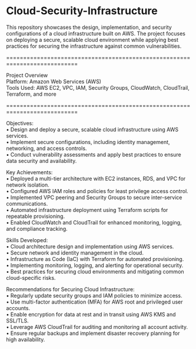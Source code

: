 # Cloud-Security-Infrastructure
This repository showcases the design, implementation, and security configurations of a cloud infrastructure built on AWS. The project focuses on deploying a secure, scalable cloud environment while applying best practices for securing the infrastructure against common vulnerabilities.

===========================================================================

Project Overview                                                           
Platform: Amazon Web Services (AWS)                                         
Tools Used: AWS EC2, VPC, IAM, Security Groups, CloudWatch, CloudTrail, Terraform, and more

===========================================================================

Objectives:                                                                
• Design and deploy a secure, scalable cloud infrastructure using AWS services.                           
• Implement secure configurations, including identity management, networking, and access controls.        
• Conduct vulnerability assessments and apply best practices to ensure data security and availability.    

Key Achievements:                                                                                         
• Deployed a multi-tier architecture with EC2 instances, RDS, and VPC for network isolation.              
• Configured AWS IAM roles and policies for least privilege access control.                               
• Implemented VPC peering and Security Groups to secure inter-service communications.                     
• Automated infrastructure deployment using Terraform scripts for repeatable provisioning.                
• Enabled CloudWatch and CloudTrail for enhanced monitoring, logging, and compliance tracking.            

Skills Developed:                                                                                         
• Cloud architecture design and implementation using AWS services.                                        
• Secure network and identity management in the cloud.                                                    
• Infrastructure as Code (IaC) with Terraform for automated provisioning.                                 
• Implementing monitoring, logging, and alerting for operational security.                                
• Best practices for securing cloud environments and mitigating common cloud-specific risks.              

Recommendations for Securing Cloud Infrastructure:                                                        
• Regularly update security groups and IAM policies to minimize access.                                   
• Use multi-factor authentication (MFA) for AWS root and privileged user accounts.                        
• Enable encryption for data at rest and in transit using AWS KMS and SSL/TLS.                            
• Leverage AWS CloudTrail for auditing and monitoring all account activity.                               
• Ensure regular backups and implement disaster recovery planning for high availability.                   
